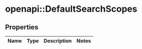 # openapi::DefaultSearchScopes


## Properties
Name | Type | Description | Notes
------------ | ------------- | ------------- | -------------


